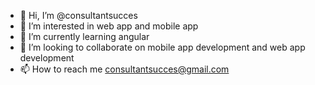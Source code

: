 - 👋 Hi, I’m @consultantsucces
- 👀 I’m interested in web app and mobile app
- 🌱 I’m currently learning angular
- 💞️ I’m looking to collaborate on mobile app development and web app development 
- 📫 How to reach me consultantsucces@gmail.com

<!---
consultantsucces/consultantsucces is a ✨ special ✨ repository because its `README.md` (this file) appears on your GitHub profile.
You can click the Preview link to take a look at your changes.
--->
